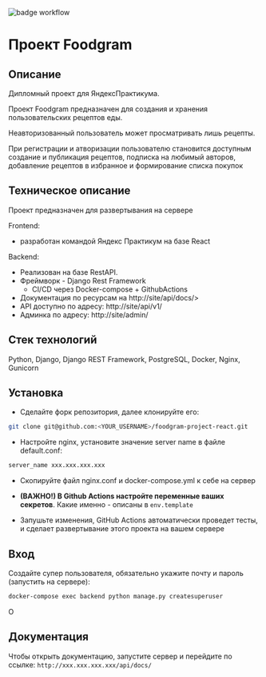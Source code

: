 ![badge workflow](https://github.com/keplian/foodgram-project-react/actions/workflows/final_workflow.yml/badge.svg)

# Проект Foodgram

## Описание

Дипломный проект для ЯндексПрактикума.

Проект Foodgram предназначен для создания и хранения пользовательских рецептов еды.

Неавторизованный пользователь может просматривать лишь рецепты.

При регистрации и атворизации пользователю становится доступным создание и публикация рецептов, подписка на любимый авторов, добавление рецептов в избранное и формирование списка покупок


## Техническое описание

Проект предназначен для развертывания на сервере

Frontend: 
* разработан командой Яндекс Практикум на базе React

Backend:
* Реализован на базе RestAPI.
* Фреймворк - Django Rest Framework
  * CI/CD через Docker-compose + GithubActions
* Документация по ресурсам на http://site/api/docs/>
* API доступно по адресу: http://site/api/v1/
* Админка по адресу: http://site/admin/




## Стек технологий

Python, Django, Django REST Framework, PostgreSQL, Docker, Nginx, Gunicorn

## Установка

* Сделайте форк репозитория, далее клонируйте его:

```bash
git clone git@github.com:<YOUR_USERNAME>/foodgram-project-react.git
```

* Настройте nginx, установите значение server name в файле default.conf:
```bash
server_name xxx.xxx.xxx.xxx
```
* Скопируйте файл nginx.conf и docker-compose.yml к себе на сервер

* **(ВАЖНО!) В Github Actions настройте переменные ваших секретов**. Какие именно - описаны в `env.template`
* Запушьте изменения, GitHub Actions автоматически проведет тесты, и сделает развертывание этого проекта на вашем сервере

## Вход

Создайте супер пользователя, обязательно укажите почту и пароль (запустить на сервере):

```bash
docker-compose exec backend python manage.py createsuperuser
```

О
## Документация

Чтобы открыть документацию, запустите сервер и перейдите по ссылке:
```http://xxx.xxx.xxx.xxx/api/docs/```
